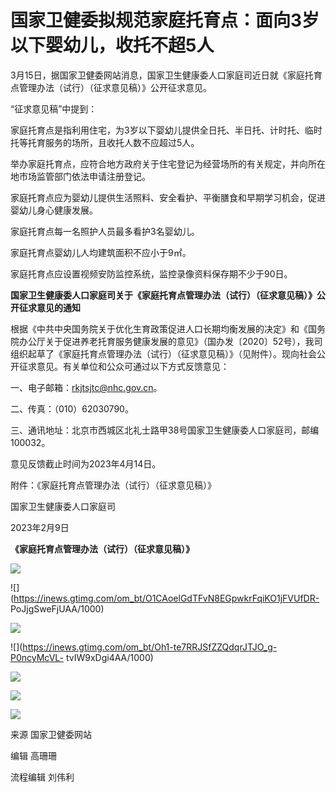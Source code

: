 # 国家卫健委拟规范家庭托育点：面向3岁以下婴幼儿，收托不超5人

3月15日，据国家卫健委网站消息，国家卫生健康委人口家庭司近日就《家庭托育点管理办法（试行）（征求意见稿）》公开征求意见。

“征求意见稿”中提到：

家庭托育点是指利用住宅，为3岁以下婴幼儿提供全日托、半日托、计时托、临时托等托育服务的场所，且收托人数不应超过5人。

举办家庭托育点，应符合地方政府关于住宅登记为经营场所的有关规定，并向所在地市场监管部门依法申请注册登记。

家庭托育点应为婴幼儿提供生活照料、安全看护、平衡膳食和早期学习机会，促进婴幼儿身心健康发展。

家庭托育点每一名照护人员最多看护3名婴幼儿。

家庭托育点婴幼儿人均建筑面积不应小于9㎡。

家庭托育点应设置视频安防监控系统，监控录像资料保存期不少于90日。

**国家卫生健康委人口家庭司关于《家庭托育点管理办法（试行）（征求意见稿）》公开征求意见的通知**

根据《中共中央国务院关于优化生育政策促进人口长期均衡发展的决定》和《国务院办公厅关于促进养老托育服务健康发展的意见》（国办发〔2020〕52号），我司组织起草了《家庭托育点管理办法（试行）（征求意见稿）》（见附件）。现向社会公开征求意见。有关单位和公众可通过以下方式反馈意见：

一、电子邮箱：rkjtsjtc@nhc.gov.cn。

二、传真：（010）62030790。

三、通讯地址：北京市西城区北礼士路甲38号国家卫生健康委人口家庭司，邮编100032。

意见反馈截止时间为2023年4月14日。

附件：《家庭托育点管理办法（试行）（征求意见稿）》

国家卫生健康委人口家庭司

2023年2月9日

**《家庭托育点管理办法（试行）（征求意见稿）》**

![](https://inews.gtimg.com/om_bt/OJCEP57cn1BsWdLZeR8VQkF7bLPo6VYrnbBl3GLYsQJzYAA/1000)

![](https://inews.gtimg.com/om_bt/O1CAoelGdTFvN8EGpwkrFqiKO1jFVUfDR-
PoJjgSweFjUAA/1000)

![](https://inews.gtimg.com/om_bt/O1YSJSBewwVg59dfOy1hi0YZpjT0syrzoY92X4q_ffrWMAA/1000)

![](https://inews.gtimg.com/om_bt/Oh1-te7RRJSfZZQdqrJTJO_g-P0ncyMcVL-
tvIW9xDgi4AA/1000)

![](https://inews.gtimg.com/om_bt/OjQ5G_pDujAdJ5cEIQhZA5s8Mk0ZoM2ddpPWPlsOTmzeUAA/1000)

![](https://inews.gtimg.com/om_bt/OoNM5LJOaAfObmQYFL64LmJUk_tieRPx8_2kiHFSveHdMAA/1000)

![](https://inews.gtimg.com/om_bt/OxRZmHGclfO5poYRNMkVDee7IAX_pRs_xmM158oR61xD4AA/1000)

来源 国家卫健委网站

编辑 高珊珊

流程编辑 刘伟利

